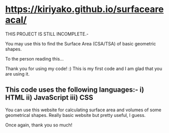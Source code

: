 # https://kiriyako.github.io/surfaceareacal/

THIS PROJECT IS STILL INCOMPLETE.-

You may use this to find the Surface Area (CSA/TSA) of basic geometric shapes.

To the person reading this...

Thank you for using my code! :)
This is my first code and I am glad that you are using it.

This code uses the following languages:-
 i) HTML
 ii) JavaScript
 iii) CSS
 -
You can use this website for calculating surface area and volumes of some geometrical shapes. Really basic website but pretty useful, I guess.

Once again, thank you so much!
